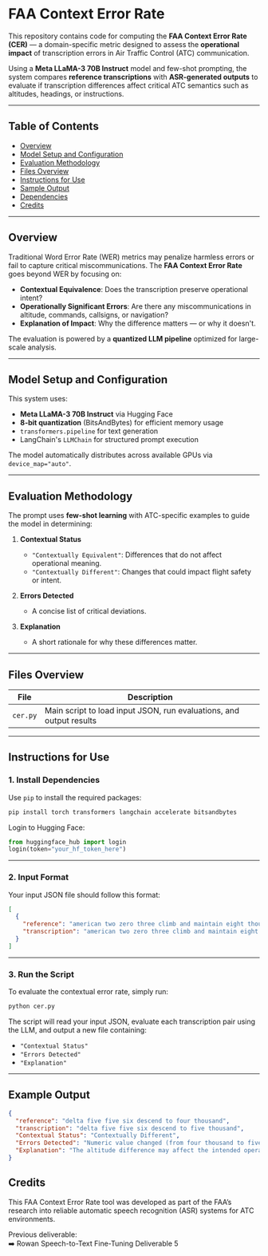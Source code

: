 # FAA Context Error Rate

This repository contains code for computing the **FAA Context Error Rate (CER)** — a domain-specific metric designed to assess the **operational impact** of transcription errors in Air Traffic Control (ATC) communication.

Using a **Meta LLaMA-3 70B Instruct** model and few-shot prompting, the system compares **reference transcriptions** with **ASR-generated outputs** to evaluate if transcription differences affect critical ATC semantics such as altitudes, headings, or instructions.

---

## Table of Contents

- [Overview](#overview)  
- [Model Setup and Configuration](#model-setup-and-configuration)  
- [Evaluation Methodology](#evaluation-methodology)  
- [Files Overview](#files-overview)  
- [Instructions for Use](#instructions-for-use)  
- [Sample Output](#sample-output)  
- [Dependencies](#dependencies)  
- [Credits](#credits)  

---

## Overview

Traditional Word Error Rate (WER) metrics may penalize harmless errors or fail to capture critical miscommunications. The **FAA Context Error Rate** goes beyond WER by focusing on:

- **Contextual Equivalence**: Does the transcription preserve operational intent?
- **Operationally Significant Errors**: Are there any miscommunications in altitude, commands, callsigns, or navigation?
- **Explanation of Impact**: Why the difference matters — or why it doesn't.

The evaluation is powered by a **quantized LLM pipeline** optimized for large-scale analysis.

---

## Model Setup and Configuration

This system uses:

- **Meta LLaMA-3 70B Instruct** via Hugging Face  
- **8-bit quantization** (BitsAndBytes) for efficient memory usage  
- `transformers.pipeline` for text generation  
- LangChain's `LLMChain` for structured prompt execution  

The model automatically distributes across available GPUs via `device_map="auto"`.

---

## Evaluation Methodology

The prompt uses **few-shot learning** with ATC-specific examples to guide the model in determining:

1. **Contextual Status**  
    - `"Contextually Equivalent"`: Differences that do not affect operational meaning.  
    - `"Contextually Different"`: Changes that could impact flight safety or intent.

2. **Errors Detected**  
    - A concise list of critical deviations.

3. **Explanation**  
    - A short rationale for why these differences matter.

---

## Files Overview

| File                  | Description                                                          |
|-----------------------|----------------------------------------------------------------------|
| `cer.py`             | Main script to load input JSON, run evaluations, and output results  |

---

## Instructions for Use

### 1. Install Dependencies

Use `pip` to install the required packages:

```bash
pip install torch transformers langchain accelerate bitsandbytes
```

Login to Hugging Face:

```python
from huggingface_hub import login
login(token="your_hf_token_here")
```

---

### 2. Input Format

Your input JSON file should follow this format:

```json
[
  {
    "reference": "american two zero three climb and maintain eight thousand",
    "transcription": "american two zero three climb and maintain eight thousand"
  }
]
```

---

### 3. Run the Script

To evaluate the contextual error rate, simply run:

```bash
python cer.py
```

The script will read your input JSON, evaluate each transcription pair using the LLM, and output a new file containing:

- `"Contextual Status"`  
- `"Errors Detected"`  
- `"Explanation"`

---

## Example Output

```json
{
  "reference": "delta five five six descend to four thousand",
  "transcription": "delta five five six descend to five thousand",
  "Contextual Status": "Contextually Different",
  "Errors Detected": "Numeric value changed (from four thousand to five thousand)",
  "Explanation": "The altitude difference may affect the intended operational instructions."
}
```


## Credits

This FAA Context Error Rate tool was developed as part of the FAA’s research into reliable automatic speech recognition (ASR) systems for ATC environments.

Previous deliverable:  
➡️ Rowan Speech-to-Text Fine-Tuning Deliverable 5
